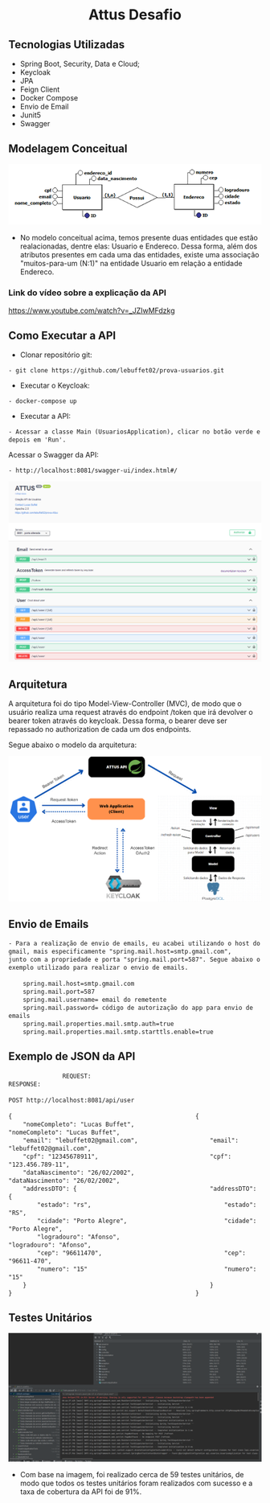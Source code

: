 <h1 align="center">
  Attus Desafio
</h1>

## Tecnologias Utilizadas

- Spring Boot, Security, Data e Cloud;
- Keycloak
- JPA
- Feign Client
- Docker Compose
- Envio de Email
- Junit5
- Swagger

## Modelagem Conceitual
![Modelagem](/images/modeloConceitual.png)

- No modelo conceitual acima, temos presente duas entidades que estão realacionadas, 
dentre elas: Usuario e Endereco. Dessa forma, além dos atributos presentes em cada uma
das entidades, existe uma associação "muitos-para-um (N:1)" na entidade Usuario 
em relação a entidade Endereco.

### Link do vídeo sobre a explicação da API

https://www.youtube.com/watch?v=_JZIwMFdzkg
  
## Como Executar a API

- Clonar repositório git:
```
- git clone https://github.com/lebuffet02/prova-usuarios.git
```
- Executar o Keycloak:
```
- docker-compose up
```
- Executar a API:
```
- Acessar a classe Main (UsuariosApplication), clicar no botão verde e depois em 'Run'.
```

Acessar o Swagger da API:
```
- http://localhost:8081/swagger-ui/index.html#/
```

![swagger](/images/swagger.png)

## Arquitetura

A arquitetura foi do tipo Model-View-Controller (MVC), de modo que o usuário realiza
uma request através do endpoint /token que irá devolver o bearer token através do keycloak.
Dessa forma, o bearer deve ser repassado no authorization de cada um dos endpoints.

Segue abaixo o modelo da arquitetura:

![arquitetura](/images/arquitetura.png)

## Envio de Emails

```
- Para a realização de envio de emails, eu acabei utilizando o host do gmail, mais especificamente "spring.mail.host=smtp.gmail.com",
junto com a propriedade e porta "spring.mail.port=587". Segue abaixo o exemplo utilizado para realizar o envio de emails.

    spring.mail.host=smtp.gmail.com
    spring.mail.port=587
    spring.mail.username= email do remetente
    spring.mail.password= código de autorização do app para envio de emails
    spring.mail.properties.mail.smtp.auth=true
    spring.mail.properties.mail.smtp.starttls.enable=true
```

## Exemplo de JSON da API

```
               REQUEST:                                           RESPONSE:

POST http://localhost:8081/api/user                  
 
{                                                   {    
    "nomeCompleto": "Lucas Buffet",                     "nomeCompleto": "Lucas Buffet",                                       
    "email": "lebuffet02@gmail.com",                    "email": "lebuffet02@gmail.com",                                                                                             
    "cpf": "12345678911",                               "cpf": "123.456.789-11",                         
    "dataNascimento": "26/02/2002",                     "dataNascimento": "26/02/2002",                                         
    "addressDTO": {                                     "addressDTO": {              
        "estado": "rs",                                     "estado": "RS",                               
        "cidade": "Porto Alegre",                           "cidade": "Porto Alegre",                               
        "logradouro": "Afonso",                             "logradouro": "Afonso",
        "cep": "96611470",                                  "cep": "96611-470",                                
        "numero": "15"                                      "numero": "15"                                   
    }                                                   }                                                  
}                                                   }                                      
```


## Testes Unitários
![Modelagem](/images/coberturaTestesUnitarios.png)

- Com base na imagem, foi realizado cerca de 59 testes unitários, de modo que todos os
testes unitários foram realizados com sucesso e a taxa de cobertura da API foi de 91%.